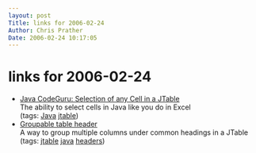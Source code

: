 ```yaml
---
layout: post
Title: links for 2006-02-24  
Author: Chris Prather
Date: 2006-02-24 10:17:05
---
```


# links for 2006-02-24
<ul class="delicious">
	<li>
		<div class="delicious-link"><a href="http://www.codeguru.com/java/articles/663.shtml">Java CodeGuru: Selection of any Cell in a JTable</a></div>
		<div class="delicious-extended">The ability to select cells in Java like you do in Excel</div>
		<div class="delicious-tags">(tags: <a href="http://del.icio.us/perigrin/Java">Java</a> <a href="http://del.icio.us/perigrin/jtable">jtable</a>)</div>
	</li>
	<li>
		<div class="delicious-link"><a href="http://www.objects.com.au/java/examples/swing/GroupableTableHeader.do">Groupable table header</a></div>
		<div class="delicious-extended">A way to group multiple columns under common headings in a JTable</div>
		<div class="delicious-tags">(tags: <a href="http://del.icio.us/perigrin/jtable">jtable</a> <a href="http://del.icio.us/perigrin/java">java</a> <a href="http://del.icio.us/perigrin/headers">headers</a>)</div>
	</li>
</ul>

